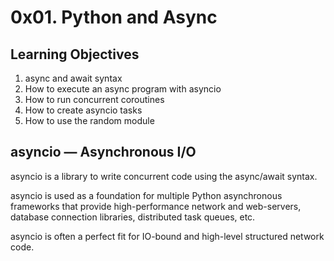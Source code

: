 # 0x01. Python and Async
## Learning Objectives
1. async and await syntax
2. How to execute an async program with asyncio
3. How to run concurrent coroutines
4. How to create asyncio tasks
5. How to use the random module

## asyncio — Asynchronous I/O
asyncio is a library to write concurrent code using the async/await syntax.

asyncio is used as a foundation for multiple Python asynchronous frameworks that provide high-performance network and web-servers, database connection libraries, distributed task queues, etc.

asyncio is often a perfect fit for IO-bound and high-level structured network code.